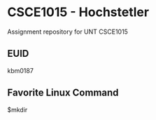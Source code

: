 # CSCE1015 - Hochstetler
Assignment repository for UNT CSCE1015
## EUID
kbm0187
## Favorite Linux Command
$mkdir

